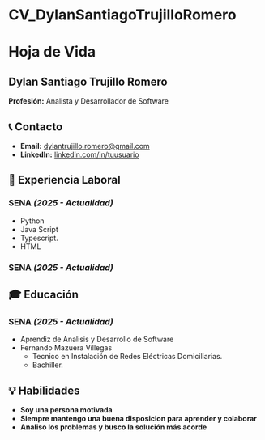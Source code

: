 # CV_DylanSantiagoTrujilloRomero
# Hoja de Vida

## Dylan Santiago Trujillo Romero
**Profesión:** Analista y Desarrollador de Software

## 📞 Contacto
- **Email:** [dylantrujillo.romero@gmail.com](mailto:dylantrujillo.romero@gmail.com)
- **LinkedIn:** [linkedin.com/in/tuusuario](https://linkedin.com/in/tuusuario)

## 🏢 Experiencia Laboral
### **SENA** _(2025 - Actualidad)_
- Python
- Java Script
- Typescript.
- HTML

### **SENA** _(2025 - Actualidad)_


## 🎓 Educación
### **SENA** _(2025 - Actualidad)_
- Aprendiz de Analisis y Desarrollo de Software
- Fernando Mazuera Villegas
  - Tecnico en Instalación de Redes Eléctricas Domiciliarias.
  - Bachiller. 

## 💡 Habilidades
- **Soy una persona motivada**
- **Siempre mantengo una buena disposicion para aprender y colaborar**
- **Analiso los problemas y busco la solución más acorde**


